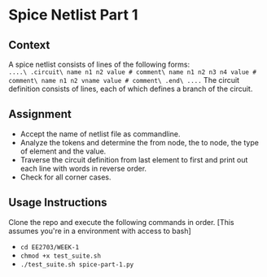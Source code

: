 # Spice Netlist Part 1
## Context
A spice netlist consists of lines of the following forms:\
`....\
.circuit\
name n1 n2 value # comment\
name n1 n2 n3 n4 value # comment\
name n1 n2 vname value # comment\
.end\
....`
The circuit definition consists of lines, each of which defines a branch of the circuit.
## Assignment
- Accept the name of netlist file as commandline.
- Analyze the tokens and determine the from node, the to node, the type of element and
the value.
- Traverse the circuit definition from last element to first and print out each line with
words in reverse order.
- Check for all corner cases.
## Usage Instructions
Clone the repo and execute the following commands in order. [This assumes you're in a environment with access to bash]
- `cd EE2703/WEEK-1`
- `chmod +x test_suite.sh`
- `./test_suite.sh spice-part-1.py`

